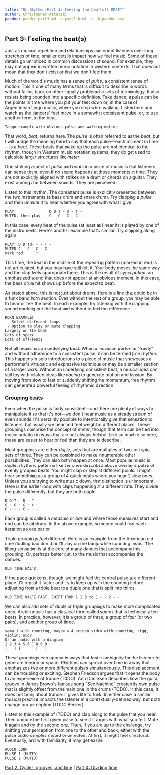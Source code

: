 ```yaml
---
title: "On Rhythm (Part 3: Feeling the beat(s)) DRAFT"
author: Christopher Witulski
pandoc: pandoc part3.md -o part3.html -s -H pandoc.css
---
```


## Part 3: Feeling the beat(s)

Just as musical repetition and relationships can orient listeners over long stretches of time, smaller details impact how we feel music. Some of these details go unnoticed in common discussions of sound. For example, they may not appear in written music notation in western contexts. That does not mean that they don't exist or that we don't feel them.

Much of the world's music has a sense of *pulse*, a consistent sense of motion. This is one of many terms that is difficult to describe in words without falling back on other equally problematic sets of terminology. It also resists being bounded into a specific definition. Take dance: a pulse can be the points in time where you put your feet down or, in the case of Argentinean tango music, where you step while walking. Listen here and watch as the dancers' feet move in a somewhat consistent pulse, or, to use another term, to the beat.

```
Tango example with obvious pulse and walking motion
```

That word, *beat*, returns here. The *pulse* is often referred to as the *beat*, but I will nudge the meaning here to say that each pulse—each moment in time—is a *beat*. These beats that make up the pulse are not identical to the rhythm, though in Western music notation systems, they do get used to calculate larger structures like *meter*.

One striking aspect of *pulse* and *beats* in a piece of music is that listeners can sense them, even if no sound happens at those moments in time. They are not explicitly aligned with strikes on a drum or chords on a guitar. They exist among and between sounds. They are perceived.

Listen to this rhythm. The consistent pulse is explicitly presented between the two instruments (a bass drum and snare drum). Try clapping a *pulse* and then unmute it to hear whether you agree with what I give.

```
PLAY                D D T - D - T -
MUTED, then play    C - C - C - C -
```

In this case, every beat of the pulse (at least as I hear it) is played by one of the instruments. Here's another example that's similar. Try clapping along again.

```
PLAY  D D Td- - - T -
MUTED C - C - C - C -
mark red      ^
```

This time, the beat in the middle of the repeating pattern (marked in red) is not articulated, but you may have still felt it. Your body moves the same way and the clap feels appropriate there. This is the result of *syncopation*, an emphasized sound that does not appear at an obvious moment. In this case, the bass drum hit shows up before the expected beat.

As stated above, this is not just about drums. Here is a line that could be in a funk band horn section. Even without the rest of a group, you may be able to hear or feel the beat. In each example, try listening with the clapping sound marking out the beat and without to feel the difference.

```
HORN EXAMPLES
 - Select different loops
 - Option to play or mute clapping
Largely on the beat
Lots of space
Lots of off-beats
```

Not all music has an underlying beat. When a musician performs "freely" and without adherence to a consistent pulse, it can be termed *free rhythm*. This happens in solo introductions to a piece of music that showcases a performer's virtuosic and expressive technique or may be a smaller section of a larger work. Without an underlying consistent beat, a musical idea can still toy with related ideas like *pacing* to generate motion and tension. By moving from slow to fast or suddenly shifting the momentum, free rhythm can generate a powerful feeling of rhythmic direction.

### Grouping beats

Even when the pulse is fairly consistent—and there are plenty of ways to manipulate it so that it's not—we don't hear music as a steady stream of even sounds. It's certainly possible to intentionally give that sensation to listeners, but usually we hear and feel weight in different places. These groupings comprise the concept of *meter*, though that term can be tied into music notation in ways that are not always helpful. Like so much else here, these are easier to hear or feel than they are to describe.

Most groupings are either *duple*, sets that are multiples of two, or *triple*, sets of three. They can be combined to make innumerable other possibilities. They can also both happen at once. Most popular music is duple: rhythmic patterns like the ones described above overlay a pulse of evenly grouped beats. You might clap or step at different points. I might hear something as a group of 4 quick beats where you hear 2 slow ones. Unless you are trying to write music down, that distinction is unimportant. Here is the earlier loop with claps happening at a different rate. They divide the pulse differently, but they are both duple. 

```
D D T - D - T -
C - C - C - C -
C - - - C - - -
```

Each group is called a *measure* or *bar* and where those measures start and end can be arbitrary. In the above example, someone could feal each iteration as one bar or 

Triple groupings *feel* different. Here is an example from the American old time fiddling tradition that I'll play on the banjo while counting beats. The lilting sensation is at the core of many dances that accompany this grouping. Or, perhaps better put, to the music that accompanies the dances.

```
OLD TIME WALTZ
```

If the pace quickens, though, we might feel the central pulse at a different place. I'll repeat it faster and try to keep up with the counting before adjusting from a triple beat to a duple one that is split into thirds.

```
OLD TIME WALTZ FAST, SHIFT FROM 1 2 3 to 1 - - 2 - -
```

We can also add sets of duple or triple groupings to make more complicated ones. Arabic music has a classical form called *samaʿi* that is technically ten beats. In practice, however, it is a group of three, a group of four (or two pairs), and another group of three.

```
samaʿi with counting, maybe a 4 screen video with counting, riqq, violin, oud?
Or an audio with a diagram
1 2 3 4 5 6 7 8 9 0
[   ] [     ] [   ]
```

These groupings can appear in ways that foster ambiguity for the listener to generate tension or space. Rhythms can spread over time in a way that emphasizes two or more different pulses simultaneously. This displacement can be troubling or exciting. Stephen Friedson argues that it opens the body to an experience of trance (TODO). Ann Danielsen describes how the guitar groove in James Brown's famous song "Sex Machine" creates its own pulse that is slightly offset from the main one in the drums (TODO). In this case, it does not bring about trance. It gives life to funk. In either case, a similar musical practice impacts the listener in a contextually-defined way, but both change our perception (TODO Becker).

Listen to this example of (TODO) and clap along to the pulse that you hear. Then unmute the first given pulse to see if it aligns with what you felt. Mute it again and try the second one. Then, if you are up to the challenge, try shifting your perception from one to the other and back, either with the pulse audio samples muted or unmuted. At first, it might feel unnatural. Eventually, and with familiarity, it may get easier.

```
AUDIO LOOP
PULSE 1 (MUTED)
PULSE 2 (MUTED)
```

[Part 2: Cycles, grooves, and time](part2.html) | [Part 4: Dividing time](part4.html)
